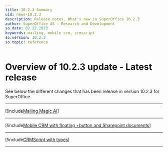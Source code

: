 ```yaml
---
title: 10.2.3 Summary
uid: news-10.2.3
description: Release notes. What's new in SuperOffice 10.2.3
author: SuperOffice AS – Research and Development
so.date: 02.22.2023
keywords: mailing, mobile crm, crmscript
so.version: 10.2.3
so.topic: reference
---
```


# Overview of 10.2.3 update - Latest release

See below the different changes that has been release in version 10.2.3 for SuperOffice.
- - -

[!include[Mailing Magic AI](marketing/10.2.3-update.md)]
- - -

[!include[Mobile CRM with floating +button and Sharepoint documents](mobile/10.2.3-update.md)]
- - -

[!include[CRMScript with types](admin/10.2.3-update.md)]
- - -

<!-- Referenced links-->

<!-- Referenced images -->
